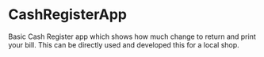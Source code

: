 # CashRegisterApp
Basic Cash Register app which shows how much change to return and print your bill. 
This can be directly used and developed this for a local shop.
 
